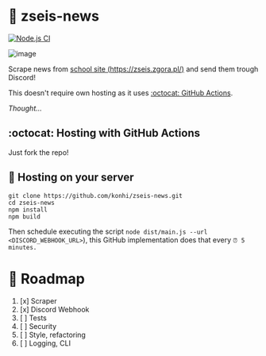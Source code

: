 # 🏫 zseis-news
[![Node.js CI](https://github.com/konhi/zseis-news/actions/workflows/main.yml/badge.svg)](https://github.com/konhi/zseis-news/actions/workflows/main.yml)

![image](https://user-images.githubusercontent.com/61631665/133658361-689edd85-8fc6-410b-9cc4-6d1e3a63a876.png)

Scrape news from [school site (https://zseis.zgora.pl/)](https://zseis.zgora.pl/) and send them trough Discord!

This doesn't require own hosting as it uses [:octocat: GitHub Actions](https://github.com/konhi/zseis-news/actions).

*Thought...*
## :octocat: Hosting with GitHub Actions
Just fork the repo!

## 💾 Hosting on your server
```
git clone https://github.com/konhi/zseis-news.git
cd zseis-news
npm install
npm build
```

Then schedule executing the script `node dist/main.js --url <DISCORD_WEBHOOK_URL>`), this GitHub implementation does that every `⏰ 5 minutes.`

# 📃 Roadmap

1. [x] Scraper
2. [x] Discord Webhook
3. [ ] Tests
4. [ ] Security
5. [ ] Style, refactoring
6. [ ] Logging, CLI

